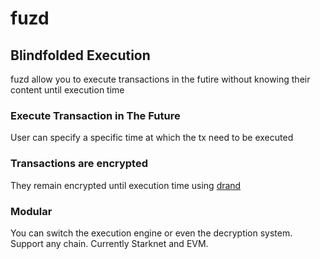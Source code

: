 # fuzd

## Blindfolded Execution

fuzd allow you to execute transactions in the futire without knowing their content until execution time

### Execute Transaction in The Future

User can specify a specific time at which the tx need to be executed

### Transactions are encrypted

They remain encrypted until execution time using [drand](drand.love)

### Modular

You can switch the execution engine or even the decryption system. Support any chain. Currently Starknet and EVM.
